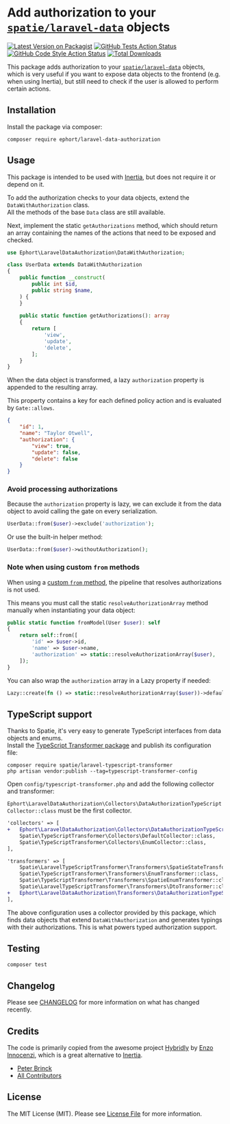 # Add authorization to your [`spatie/laravel-data`](https://github.com/spatie/laravel-data/) objects

[![Latest Version on Packagist](https://img.shields.io/packagist/v/ephort/laravel-data-authorization.svg?style=flat-square)](https://packagist.org/packages/ephort/laravel-data-authorization)
[![GitHub Tests Action Status](https://img.shields.io/github/actions/workflow/status/ephort/laravel-data-authorization/run-tests.yml?branch=main&label=tests&style=flat-square)](https://github.com/ephort/laravel-data-authorization/actions?query=workflow%3Arun-tests+branch%3Amain)
[![GitHub Code Style Action Status](https://img.shields.io/github/actions/workflow/status/ephort/laravel-data-authorization/fix-php-code-style-issues.yml?branch=main&label=code%20style&style=flat-square)](https://github.com/ephort/laravel-data-authorization/actions?query=workflow%3A"Fix+PHP+code+style+issues"+branch%3Amain)
[![Total Downloads](https://img.shields.io/packagist/dt/ephort/laravel-data-authorization.svg?style=flat-square)](https://packagist.org/packages/ephort/laravel-data-authorization)

This package adds authorization to your [`spatie/laravel-data`](https://github.com/spatie/laravel-data/) objects, which
is very useful if you want to expose data objects to the frontend (e.g. when using Inertia), but still need to check
if the user is allowed to perform certain actions.

## Installation

Install the package via composer:

```shell
composer require ephort/laravel-data-authorization
```

## Usage

This package is intended to be used with [Inertia](https://inertiajs.com/), but does not require it or depend on it.

To add the authorization checks to your data objects, extend the `DataWithAuthorization` class.  
All the methods of the base `Data` class are still available.

Next, implement the static `getAuthorizations` method, which should return an array containing the
names of the actions that need to be exposed and checked.

```php
use Ephort\LaravelDataAuthorization\DataWithAuthorization;

class UserData extends DataWithAuthorization
{
    public function __construct(
        public int $id,
        public string $name,
    ) {
    }
    
    public static function getAuthorizations(): array
    {
        return [
            'view',
            'update',
            'delete',
        ];
    }
}
```

When the data object is transformed, a lazy `authorization` property is appended to the resulting array.

This property contains a key for each defined policy action and is evaluated by `Gate::allows`.

```json
{
    "id": 1,
    "name": "Taylor Otwell",
    "authorization": {
        "view": true,
        "update": false,
        "delete": false
    }
}
```

### Avoid processing authorizations

Because the `authorization` property is lazy, we can exclude it from the data object to avoid calling the gate on every
serialization.

```php
UserData::from($user)->exclude('authorization');
```

Or use the built-in helper method:

```php
UserData::from($user)->withoutAuthorization();
```

### Note when using custom `from` methods

When using
a [custom `from` method](https://spatie.be/docs/laravel-data/v4/as-a-data-transfer-object/creating-a-data-object#content-magical-creation),
the pipeline that resolves authorizations is not used.

This means you must call the static `resolveAuthorizationArray` method manually when instantiating your
data object:

```php
public static function fromModel(User $user): self
{
    return self::from([
        'id' => $user->id,
        'name' => $user->name,
        'authorization' => static::resolveAuthorizationArray($user),
    ]);
}
```

You can also wrap the `authorization` array in a Lazy property if needed:

```php
Lazy::create(fn () => static::resolveAuthorizationArray($user))->defaultIncluded();
```

## TypeScript support

Thanks to Spatie, it's very easy to generate TypeScript interfaces from data objects and enums.  
Install the [TypeScript Transformer package](https://spatie.be/docs/typescript-transformer) and publish its
configuration file:

```shell
composer require spatie/laravel-typescript-transformer
php artisan vendor:publish --tag=typescript-transformer-config
```

Open `config/typescript-transformer.php` and add the following collector and transformer:

`Ephort\LaravelDataAuthorization\Collectors\DataAuthorizationTypeScriptCollector::class` must be the first collector.

```diff
'collectors' => [
+   Ephort\LaravelDataAuthorization\Collectors\DataAuthorizationTypeScriptCollector::class,
    Spatie\TypeScriptTransformer\Collectors\DefaultCollector::class,
    Spatie\TypeScriptTransformer\Collectors\EnumCollector::class,
],
```

```diff
'transformers' => [
    Spatie\LaravelTypeScriptTransformer\Transformers\SpatieStateTransformer::class,
    Spatie\TypeScriptTransformer\Transformers\EnumTransformer::class,
    Spatie\TypeScriptTransformer\Transformers\SpatieEnumTransformer::class,
    Spatie\LaravelTypeScriptTransformer\Transformers\DtoTransformer::class,
+   Ephort\LaravelDataAuthorization\Transformers\DataAuthorizationTypeScriptTransformer::class,
],
```

The above configuration uses a collector provided by this package, which finds data objects that
extend `DataWithAuthorization` and generates typings with their authorizations. This is what powers typed authorization
support.

## Testing

```bash
composer test
```

## Changelog

Please see [CHANGELOG](CHANGELOG.md) for more information on what has changed recently.

## Credits

The code is primarily copied from the awesome project [Hybridly](https://github.com/hybridly/hybridly) by [Enzo
Innocenzi](https://x.com/enzoinnocenzi), which is a great alternative to [Inertia](https://inertiajs.com/).

- [Peter Brinck](https://github.com/peterbrinck)
- [All Contributors](../../contributors)

## License

The MIT License (MIT). Please see [License File](LICENSE.md) for more information.
